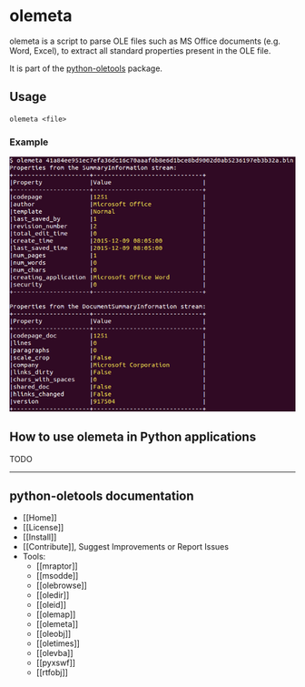 olemeta
=======

olemeta is a script to parse OLE files such as MS Office documents (e.g. Word,
Excel), to extract all standard properties present in the OLE file.

It is part of the [python-oletools](http://www.decalage.info/python/oletools) package.

## Usage

```text
olemeta <file>
```

### Example

![](olemeta1.png)

## How to use olemeta in Python applications	

TODO

--------------------------------------------------------------------------

python-oletools documentation
-----------------------------

- [[Home]]
- [[License]]
- [[Install]]
- [[Contribute]], Suggest Improvements or Report Issues
- Tools:
	- [[mraptor]]
	- [[msodde]]
	- [[olebrowse]]
	- [[oledir]]
	- [[oleid]]
	- [[olemap]]
	- [[olemeta]]
	- [[oleobj]]
	- [[oletimes]]
	- [[olevba]]
	- [[pyxswf]]
	- [[rtfobj]]
